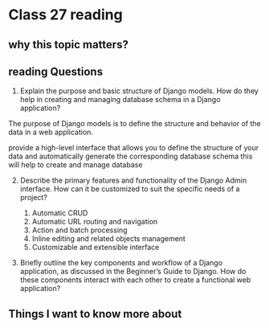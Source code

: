 # Class 27 reading

## why this topic matters?


## reading Questions

1. Explain the purpose and basic structure of Django models. How do they help in creating and managing database schema in a Django application?

The purpose of Django models is to define the structure and behavior of the data in a web application.

provide a high-level interface that allows you to define the structure of your data and automatically generate the corresponding database schema this will help to create and manage database


2. Describe the primary features and functionality of the Django Admin interface. How can it be customized to suit the specific needs of a project?

    1. Automatic CRUD
    2. Automatic URL routing and navigation
    3. Action and batch processing
    4. Inline editing and related objects management
    5. Customizable and extensible interface
    
    
3. Briefly outline the key components and workflow of a Django application, as discussed in the Beginner’s Guide to Django. How do these components interact with each other to create a functional web application?



## Things I want to know more about